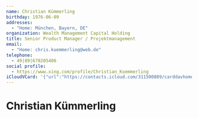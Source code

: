 ```yaml
---
name: Christian Kümmerling
birthday: 1976-06-09
addresses:
  - "Home: München, Bayern, DE"
organization: Wealth Management Capital Holding
title: Senior Product Manager / Projektmanagement
email:
  - "Home: chris.kuemmerling@web.de"
telephone:
  - 49|89|678205406
social profile:
  - https://www.xing.com/profile/Christian_Kuemmerling
iCloudVCard: '{"url":"https://contacts.icloud.com/311500889/carddavhome/card/MTU5ZTkxM2YtNzNjMy00ZTRjLThhMDYtMGRkOWM4N2ZlNWVk.vcf","etag":"\"kmfhbuq1\"","data":"BEGIN:VCARD\r\nVERSION:3.0\r\nFN:\r\nN:Kümmerling;Christian;;;\r\nUID:159e913f-73c3-4e4c-8a06-0dd9c87fe5ed\r\nBDAY;VALUE=date:1976-06-09\r\nADR;TYPE=HOME:;;;München;Bayern;;DE;\r\nWP1.X-ABLABEL:Work\r\nWP2.X-ABLABEL:Work\r\nWP3.X-ABLABEL:Work\r\nitem0.X-ABLABEL:xing\r\nPRODID:ez-vcard 0.9.13-fc\r\nREV:2025-04-03T22:09:35Z\r\nORG:Wealth Management Capital Holding;\r\nTITLE:Senior Product Manager / Projektmanagement\r\nEMAIL;TYPE=HOME:chris.kuemmerling@web.de\r\nPHOTO;VALUE=uri:https://gateway.icloud.com/contacts/311500889/ck/card/3e851\r\n 55ac9d109133990051f5587bb6d\r\nTEL:49|89|678205406\r\nitem0.X-SOCIALPROFILE;X-USER=Christian_Kuemmerling:https://www.xing.com/pro\r\n file/Christian_Kuemmerling\r\nEND:VCARD"}'
---
```

# Christian Kümmerling